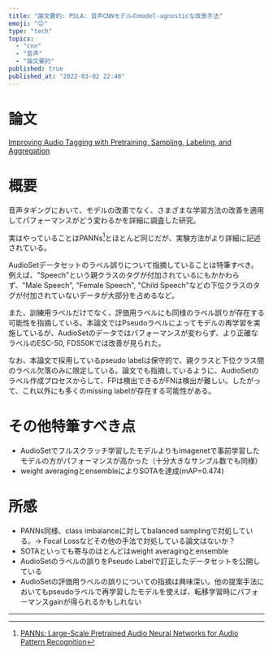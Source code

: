```yaml
---
title: "論文要約: PSLA: 音声CNNモデルのmodel-agnosticな改善手法"
emoji: "😊"
type: "tech"
topics:
  - "cnn"
  - "音声"
  - "論文要約"
published: true
published_at: "2022-03-02 22:48"
---
```


# 論文

[Improving Audio Tagging with Pretraining, Sampling, Labeling, and Aggregation](https://arxiv.org/abs/2102.01243)

# 概要

音声タギングにおいて、モデルの改善でなく、さまざまな学習方法の改善を適用してパフォーマンスがどう変わるかを詳細に調査した研究。

実はやっていることはPANNs[^1]とほとんど同じだが、実験方法がより詳細に記述されている。

AudioSetデータセットのラベル誤りについて指摘していることは特筆すべき。例えば、"Speech"という親クラスのタグが付加されているにもかかわらず、"Male Speech", "Female Speech", "Child Speech"などの下位クラスのタグが付加されていないデータが大部分を占めるなど。

また、訓練用ラベルだけでなく、評価用ラベルにも同様のラベル誤りが存在する可能性を指摘している。本論文ではPseudoラベルによってモデルの再学習を実施しているが、AudioSetのデータではパフォーマンスが変わらず、より正確なラベルのESC-50, FDS50Kでは改善が見られた。

なお、本論文で採用しているpseudo labelは保守的で、親クラスと下位クラス間のラベル欠落のみに限定している。論文でも指摘しているように、AudioSetのラベル作成プロセスからして、FPは検出できるがFNは検出が難しい。したがって、これ以外にも多くのmissing labelが存在する可能性がある。

# その他特筆すべき点

* AudioSetでフルスクラッチ学習したモデルよりもimagenetで事前学習したモデルの方がパフォーマンスが高かった（十分大きなサンプル数でも同様）
* weight averagingとensembleによりSOTAを達成(mAP=0.474)

# 所感

* PANNs同様、class imbalanceに対してbalanced samplingで対処している。-> Focal Lossなどその他の手法で対処している論文はないか？
* SOTAといっても寄与のほとんどはweight averagingとensemble
* AudioSetのラベルの誤りをPseudo Labelで訂正したデータセットを公開している
* AudioSetの評価用ラベルの誤りについての指摘は興味深い。他の提案手法においてもpseudoラベルで再学習したモデルを使えば、転移学習時にパフォーマンスgainが得られるかもしれない

----

[^1]: [PANNs: Large-Scale Pretrained Audio Neural Networks for Audio Pattern Recognition](https://arxiv.org/abs/1912.10211)